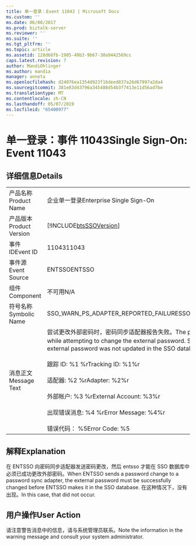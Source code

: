 ```yaml
---
title: 单一登录：Event 11043 | Microsoft Docs
ms.custom: ''
ms.date: 06/08/2017
ms.prod: biztalk-server
ms.reviewer: ''
ms.suite: ''
ms.tgt_pltfrm: ''
ms.topic: article
ms.assetid: 128d68fb-1905-49b3-9b67-30a9442569cc
caps.latest.revision: 7
author: MandiOhlinger
ms.author: mandia
manager: anneta
ms.openlocfilehash: d24076ea1354d923f16deed837a26d67997a2da4
ms.sourcegitcommit: 381e83d43796a345488d54b3f7413e11d56ad7be
ms.translationtype: MT
ms.contentlocale: zh-CN
ms.lasthandoff: 05/07/2019
ms.locfileid: "65400977"
---
```

# <a name="single-sign-on-event-11043"></a><span data-ttu-id="b4a5d-102">单一登录：事件 11043</span><span class="sxs-lookup"><span data-stu-id="b4a5d-102">Single Sign-On: Event 11043</span></span>
## <a name="details"></a><span data-ttu-id="b4a5d-103">详细信息</span><span class="sxs-lookup"><span data-stu-id="b4a5d-103">Details</span></span>  
  
|                 |                                                                                                                                                                                                                                                                                                                   |
|-----------------|-------------------------------------------------------------------------------------------------------------------------------------------------------------------------------------------------------------------------------------------------------------------------------------------------------------------|
|  <span data-ttu-id="b4a5d-104">产品名称</span><span class="sxs-lookup"><span data-stu-id="b4a5d-104">Product Name</span></span>   |                                                                                                                                             <span data-ttu-id="b4a5d-105">企业单一登录</span><span class="sxs-lookup"><span data-stu-id="b4a5d-105">Enterprise Single Sign-On</span></span>                                                                                                                                             |
| <span data-ttu-id="b4a5d-106">产品版本</span><span class="sxs-lookup"><span data-stu-id="b4a5d-106">Product Version</span></span> |                                                                                                                            [!INCLUDE[btsSSOVersion](../includes/btsssoversion-md.md)]                                                                                                                             |
|    <span data-ttu-id="b4a5d-107">事件 ID</span><span class="sxs-lookup"><span data-stu-id="b4a5d-107">Event ID</span></span>     |                                                                                                                                                       <span data-ttu-id="b4a5d-108">11043</span><span class="sxs-lookup"><span data-stu-id="b4a5d-108">11043</span></span>                                                                                                                                                       |
|  <span data-ttu-id="b4a5d-109">事件源</span><span class="sxs-lookup"><span data-stu-id="b4a5d-109">Event Source</span></span>   |                                                                                                                                                      <span data-ttu-id="b4a5d-110">ENTSSO</span><span class="sxs-lookup"><span data-stu-id="b4a5d-110">ENTSSO</span></span>                                                                                                                                                       |
|    <span data-ttu-id="b4a5d-111">组件</span><span class="sxs-lookup"><span data-stu-id="b4a5d-111">Component</span></span>    |                                                                                                                                                        <span data-ttu-id="b4a5d-112">不可用</span><span class="sxs-lookup"><span data-stu-id="b4a5d-112">N/A</span></span>                                                                                                                                                        |
|  <span data-ttu-id="b4a5d-113">符号名称</span><span class="sxs-lookup"><span data-stu-id="b4a5d-113">Symbolic Name</span></span>  |                                                                                                                                       <span data-ttu-id="b4a5d-114">SSO_WARN_PS_ADAPTER_REPORTED_FAILURE</span><span class="sxs-lookup"><span data-stu-id="b4a5d-114">SSO_WARN_PS_ADAPTER_REPORTED_FAILURE</span></span>                                                                                                                                        |
|  <span data-ttu-id="b4a5d-115">消息正文</span><span class="sxs-lookup"><span data-stu-id="b4a5d-115">Message Text</span></span>   | <span data-ttu-id="b4a5d-116">尝试更改外部密码时，密码同步适配器报告失败。</span><span class="sxs-lookup"><span data-stu-id="b4a5d-116">The password sync adapter reported a failure while attempting to change the external password.</span></span> <span data-ttu-id="b4a5d-117">SSO database.%r 中未更新外部密码</span><span class="sxs-lookup"><span data-stu-id="b4a5d-117">The external password was not updated in the SSO database.%r</span></span><br /><br /> <span data-ttu-id="b4a5d-118">跟踪 ID: %1 %r</span><span class="sxs-lookup"><span data-stu-id="b4a5d-118">Tracking ID: %1%r</span></span><br /><br /> <span data-ttu-id="b4a5d-119">适配器: %2 %r</span><span class="sxs-lookup"><span data-stu-id="b4a5d-119">Adapter: %2%r</span></span><br /><br /> <span data-ttu-id="b4a5d-120">外部帐户: %3 %r</span><span class="sxs-lookup"><span data-stu-id="b4a5d-120">External Account: %3%r</span></span><br /><br /> <span data-ttu-id="b4a5d-121">出现错误消息: %4 %r</span><span class="sxs-lookup"><span data-stu-id="b4a5d-121">Error Message: %4%r</span></span><br /><br /> <span data-ttu-id="b4a5d-122">错误代码： %5</span><span class="sxs-lookup"><span data-stu-id="b4a5d-122">Error Code: %5</span></span> |
  
## <a name="explanation"></a><span data-ttu-id="b4a5d-123">解释</span><span class="sxs-lookup"><span data-stu-id="b4a5d-123">Explanation</span></span>  
 <span data-ttu-id="b4a5d-124">在 ENTSSO 向密码同步适配器发送密码更改，然后 entsso 才能在 SSO 数据库中必须已成功更改外部密码。</span><span class="sxs-lookup"><span data-stu-id="b4a5d-124">When ENTSSO sends a password change to a password sync adapter, the external password must be successfully changed before ENTSSO makes it in the SSO database.</span></span> <span data-ttu-id="b4a5d-125">在这种情况下，没有出现。</span><span class="sxs-lookup"><span data-stu-id="b4a5d-125">In this case, that did not occur.</span></span>  
  
## <a name="user-action"></a><span data-ttu-id="b4a5d-126">用户操作</span><span class="sxs-lookup"><span data-stu-id="b4a5d-126">User Action</span></span>  
 <span data-ttu-id="b4a5d-127">请注意警告消息中的信息，请与系统管理员联系。</span><span class="sxs-lookup"><span data-stu-id="b4a5d-127">Note the information in the warning message and consult your system administrator.</span></span>